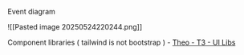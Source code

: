 

Event diagram


![[Pasted image 20250524220244.png]]


Component libraries ( tailwind is not bootstrap ) - [Theo - T3 - UI Libs](https://youtube.com/shorts/5tV-xRq0IJs)



